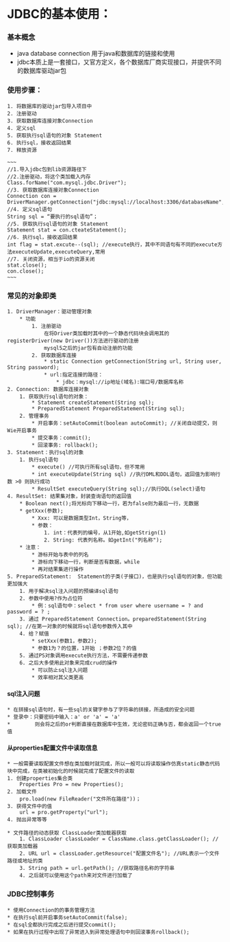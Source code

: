 # JDBC的基本使用：

### 基本概念

* java database connection 用于java和数据库的链接和使用
* jdbc本质上是一套接口，又官方定义，各个数据库厂商实现接口，并提供不同的数据库驱动jar包

### 使用步骤：
	1. 将数据库的驱动jar包导入项目中
	2. 注册驱动
	3. 获取数据库连接对象Connection
	4. 定义sql
	5. 获取执行sql语句的对象 Statement
	6. 执行sql，接收返回结果
	7. 释放资源
	
	~~~
	//1.导入jdbc包到lib资源路径下
	//2.注册驱动，将这个类加载入内存
	Class.forName("com.mysql.jdbc.Driver");
	//3. 获取数据库连接对象Connection
	Connection con = DriverManager.getConnection("jdbc:mysql://localhost:3306/databaseName","userNmae","password");
	//4. 定义sql语句
	String sql = “要执行的sql语句”；
	//5. 获取执行sql语句的对象 Statement
	Statement stat = con.cteateStatement();
	//6. 执行sql，接收返回结果
	int flag = stat.excute--(sql); //execute执行，其中不同语句有不同的execute方法executeUpdate,executeQuery,常用
	//7. 关闭资源，相当于io的资源关闭
	stat.close();
	con.close();
	~~~

### 常见的对象即类
	1. DriverManager：驱动管理对象
		* 功能
			1. 注册驱动
				在将Driver类加载时其中的一个静态代码块会调用其的registerDriver(new Driver())方法进行驱动的注册  
				mysql5之后的jar包有自动注册的功能
			2. 获取数据库连接
				* static Connection getConnection(String url, String user, String password);  
				* url:指定连接的路径：
					* jdbc：mysql://ip地址(域名):端口号/数据库名称
	2. Connection: 数据库连接对象  
		1. 获取执行sql语句的对象：
			* Statement createStatement(String sql);
			* PreparedStatement PreparedStatement(String sql);
		2. 管理事务
			* 开启事务：setAutoCommit(boolean autoCommit); //关闭自动提交，则Wie开启事务
			* 提交事务：commit();
			* 回滚事务: rollback();
	3. Statement：执行sql的对象
		1. 执行sql语句
			* execute() //可执行所有sql语句，但不常用
			* int executeUpdate(String sql) //执行DML和DDL语句，返回值为影响行数 >0 则执行成功
			* ResultSet executeQuery(String sql);//执行DQL(select)语句
	4. ResultSet: 结果集对象，封装查询语句的返回值
		* Boolean next();将光标向下移动一行，若为false则为最后一行，无数据
		* getXxx(参数);
			* Xxx: 可以是数据类型Int，String等，
			* 参数：
				1. int：代表列的编号，从1开始,如getStrign(1)
				2. String: 代表列名称。如getInt("列名称");
		* 注意：
			* 游标开始与表中的列名
			* 游标向下移动一行，判断是否有数据，while
			* 再对结果集进行操作
	5. PreparedStatement:  Statement的子类(子接口)，也是执行sql语句的对象，但功能更加强大
		1. 用于解决sql注入问题的预编译sql语句
		2. 参数中使用?作为占位符
			* 例：sql语句中：select * from user where username = ? and password = ? ;
		3. 通过 PreparedStatement Connection。preparedStatement(String sql); //在第一对象的时候就将sql语句参数传入其中
		4. 给？赋值
			* setXxx(参数1，参数2);
			* 参数1为？的位置，1开始 ；参数2位？的值
		5. 通过PS对象调用execute执行方法，不需要传递参数
		6. 之后大多使用此对象来完成crud的操作
			* 可以防止sql注入问题
			* 效率相对其父类更高
		
#### sql注入问题
	* 在拼接sql语句时，有一些sql的关键字参与了字符串的拼接，所造成的安全问题
	* 登录中：只要密码中输入：a' or 'a' = 'a'
	*        则会将之后的or判断直接在数据库中生效，无论密码正确与否，都会返回一个true值

#### 从properties配置文件中读取信息
	* 一般需要读取配置文件想在类加载时就完成，所以一般可以将读取操作仿真static静态代码块中完成，在类被初始化的时候就完成了配置文件的读取
	1. 创建properties集合类
		Properties Pro = new Properties();
	2. 加载文件
		pro.load(new FileReader("文件所在路径"))；
	3. 获得文件中的值
		url = pro.getProperty("url");
	4. 抛出异常等等
	
	* 文件路径的动态获取 ClassLoader类加载器获取
		1. ClassLoader classLoader = ClassName.class.getClassLoader(); //获取类加载器
		2. URL url = classLoader.getResource("配置文件名"); //URL表示一个文件路径或地址的类
		3. String path = url.getPath(); //获取路径名称的字符串
		4. 之后就可以使用这个path来对文件进行加载了
	
### JDBC控制事务
	* 使用Connection的的事务管理方法
	* 在执行sql前开启事务setAutoCommit(false);
	* 在sql全都执行完成之后进行提交commit();
	* 如果在执行过程中出现了异常进入到异常处理语句中则回滚事务rollback();